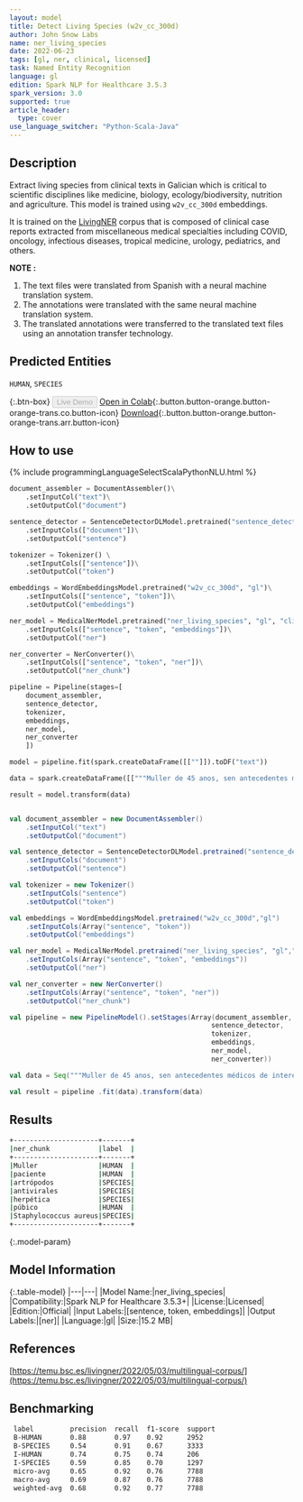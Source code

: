 ```yaml
---
layout: model
title: Detect Living Species (w2v_cc_300d)
author: John Snow Labs
name: ner_living_species
date: 2022-06-23
tags: [gl, ner, clinical, licensed]
task: Named Entity Recognition
language: gl
edition: Spark NLP for Healthcare 3.5.3
spark_version: 3.0
supported: true
article_header:
  type: cover
use_language_switcher: "Python-Scala-Java"
---
```


## Description

Extract living species from clinical texts in Galician which is critical to scientific disciplines like medicine, biology, ecology/biodiversity, nutrition and agriculture. This model is trained using `w2v_cc_300d` embeddings.

It is trained on the [LivingNER](https://temu.bsc.es/livingner/2022/05/03/multilingual-corpus/) corpus that is composed of clinical case reports extracted from miscellaneous medical specialties including COVID, oncology, infectious diseases, tropical medicine, urology, pediatrics, and others.

**NOTE :**
1.	The text files were translated from Spanish with a neural machine translation system.
2.	The annotations were translated with the same neural machine translation system.
3.	The translated annotations were transferred to the translated text files using an annotation transfer technology.

## Predicted Entities

`HUMAN`, `SPECIES`

{:.btn-box}
<button class="button button-orange" disabled>Live Demo</button>
[Open in Colab](https://colab.research.google.com/github/JohnSnowLabs/spark-nlp-workshop/blob/master/tutorials/Certification_Trainings/Healthcare/1.Clinical_Named_Entity_Recognition_Model.ipynb){:.button.button-orange.button-orange-trans.co.button-icon}
[Download](https://s3.amazonaws.com/auxdata.johnsnowlabs.com/clinical/models/ner_living_species_gl_3.5.3_3.0_1655976346794.zip){:.button.button-orange.button-orange-trans.arr.button-icon}

## How to use



<div class="tabs-box" markdown="1">
{% include programmingLanguageSelectScalaPythonNLU.html %}

```python
document_assembler = DocumentAssembler()\
    .setInputCol("text")\
    .setOutputCol("document")

sentence_detector = SentenceDetectorDLModel.pretrained("sentence_detector_dl", "xx")\
    .setInputCols(["document"])\
    .setOutputCol("sentence")

tokenizer = Tokenizer() \
    .setInputCols(["sentence"])\
    .setOutputCol("token")

embeddings = WordEmbeddingsModel.pretrained("w2v_cc_300d", "gl")\
    .setInputCols(["sentence", "token"])\
    .setOutputCol("embeddings")

ner_model = MedicalNerModel.pretrained("ner_living_species", "gl", "clinical/models")\
    .setInputCols(["sentence", "token", "embeddings"])\
    .setOutputCol("ner")

ner_converter = NerConverter()\
    .setInputCols(["sentence", "token", "ner"])\
    .setOutputCol("ner_chunk")

pipeline = Pipeline(stages=[
    document_assembler, 
    sentence_detector,
    tokenizer,
    embeddings,
    ner_model,
    ner_converter   
    ])

model = pipeline.fit(spark.createDataFrame([[""]]).toDF("text"))

data = spark.createDataFrame([["""Muller de 45 anos, sen antecedentes médicos de interese, que foi remitida á consulta de dermatoloxía de urxencias por lesións faciales de tres semanas de evolución. A paciente non presentaba lesións noutras localizaciones nin outra clínica de interese. No seu centro de saúde prescribíronlle corticoides tópicos ante a sospeita de picaduras de artrópodos e unha semana despois, antivirales orais baixo o diagnóstico de posible infección herpética. As lesións interferían de forma notable na súa vida persoal e profesional xa que traballaba de face ao púbico. Unha semana máis tarde o diagnóstico foi confirmado ao resultar o cultivo positivo a Staphylococcus aureus."""]]).toDF("text")

result = model.transform(data)
```
```scala

val document_assembler = new DocumentAssembler()
    .setInputCol("text")
    .setOutputCol("document")

val sentence_detector = SentenceDetectorDLModel.pretrained("sentence_detector_dl", "xx")
    .setInputCols("document")
    .setOutputCol("sentence")

val tokenizer = new Tokenizer()
    .setInputCols("sentence")
    .setOutputCol("token")

val embeddings = WordEmbeddingsModel.pretrained("w2v_cc_300d","gl")
    .setInputCols(Array("sentence", "token"))
    .setOutputCol("embeddings")

val ner_model = MedicalNerModel.pretrained("ner_living_species", "gl","clinical/models")
    .setInputCols(Array("sentence", "token", "embeddings"))
    .setOutputCol("ner")

val ner_converter = new NerConverter()
    .setInputCols(Array("sentence", "token", "ner"))
    .setOutputCol("ner_chunk")

val pipeline = new PipelineModel().setStages(Array(document_assembler, 
                                                  sentence_detector,
                                                  tokenizer,
                                                  embeddings,
                                                  ner_model,
                                                  ner_converter))

val data = Seq("""Muller de 45 anos, sen antecedentes médicos de interese, que foi remitida á consulta de dermatoloxía de urxencias por lesións faciales de tres semanas de evolución. A paciente non presentaba lesións noutras localizaciones nin outra clínica de interese. No seu centro de saúde prescribíronlle corticoides tópicos ante a sospeita de picaduras de artrópodos e unha semana despois, antivirales orais baixo o diagnóstico de posible infección herpética. As lesións interferían de forma notable na súa vida persoal e profesional xa que traballaba de face ao púbico. Unha semana máis tarde o diagnóstico foi confirmado ao resultar o cultivo positivo a Staphylococcus aureus.""").toDS.toDF("text")

val result = pipeline .fit(data).transform(data)
```
</div>

## Results

```bash
+---------------------+-------+
|ner_chunk            |label  |
+---------------------+-------+
|Muller               |HUMAN  |
|paciente             |HUMAN  |
|artrópodos           |SPECIES|
|antivirales          |SPECIES|
|herpética            |SPECIES|
|púbico               |HUMAN  |
|Staphylococcus aureus|SPECIES|
+---------------------+-------+
```

{:.model-param}
## Model Information

{:.table-model}
|---|---|
|Model Name:|ner_living_species|
|Compatibility:|Spark NLP for Healthcare 3.5.3+|
|License:|Licensed|
|Edition:|Official|
|Input Labels:|[sentence, token, embeddings]|
|Output Labels:|[ner]|
|Language:|gl|
|Size:|15.2 MB|

## References

[https://temu.bsc.es/livingner/2022/05/03/multilingual-corpus/](https://temu.bsc.es/livingner/2022/05/03/multilingual-corpus/)

## Benchmarking

```bash
 label         precision  recall  f1-score  support 
 B-HUMAN       0.88       0.97    0.92      2952    
 B-SPECIES     0.54       0.91    0.67      3333    
 I-HUMAN       0.74       0.75    0.74      206     
 I-SPECIES     0.59       0.85    0.70      1297    
 micro-avg     0.65       0.92    0.76      7788    
 macro-avg     0.69       0.87    0.76      7788    
 weighted-avg  0.68       0.92    0.77      7788  
```
